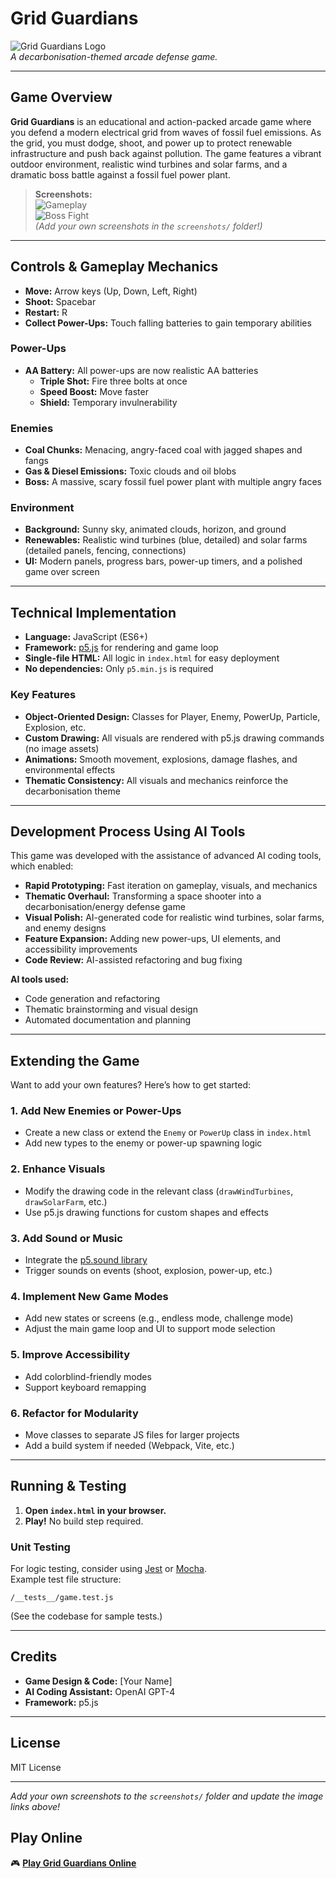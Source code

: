# Grid Guardians

![Grid Guardians Logo](screenshots/logo.png)  
*A decarbonisation-themed arcade defense game.*

---

## Game Overview

**Grid Guardians** is an educational and action-packed arcade game where you defend a modern electrical grid from waves of fossil fuel emissions. As the grid, you must dodge, shoot, and power up to protect renewable infrastructure and push back against pollution. The game features a vibrant outdoor environment, realistic wind turbines and solar farms, and a dramatic boss battle against a fossil fuel power plant.

> **Screenshots:**  
> ![Gameplay](screenshots/gameplay1.png)  
> ![Boss Fight](screenshots/boss.png)  
> *(Add your own screenshots in the `screenshots/` folder!)*

---

## Controls & Gameplay Mechanics

- **Move:** Arrow keys (Up, Down, Left, Right)
- **Shoot:** Spacebar
- **Restart:** R
- **Collect Power-Ups:** Touch falling batteries to gain temporary abilities

### Power-Ups
- **AA Battery:** All power-ups are now realistic AA batteries
  - **Triple Shot:** Fire three bolts at once
  - **Speed Boost:** Move faster
  - **Shield:** Temporary invulnerability

### Enemies
- **Coal Chunks:** Menacing, angry-faced coal with jagged shapes and fangs
- **Gas & Diesel Emissions:** Toxic clouds and oil blobs
- **Boss:** A massive, scary fossil fuel power plant with multiple angry faces

### Environment
- **Background:** Sunny sky, animated clouds, horizon, and ground
- **Renewables:** Realistic wind turbines (blue, detailed) and solar farms (detailed panels, fencing, connections)
- **UI:** Modern panels, progress bars, power-up timers, and a polished game over screen

---

## Technical Implementation

- **Language:** JavaScript (ES6+)
- **Framework:** [p5.js](https://p5js.org/) for rendering and game loop
- **Single-file HTML:** All logic in `index.html` for easy deployment
- **No dependencies:** Only `p5.min.js` is required

### Key Features
- **Object-Oriented Design:** Classes for Player, Enemy, PowerUp, Particle, Explosion, etc.
- **Custom Drawing:** All visuals are rendered with p5.js drawing commands (no image assets)
- **Animations:** Smooth movement, explosions, damage flashes, and environmental effects
- **Thematic Consistency:** All visuals and mechanics reinforce the decarbonisation theme

---

## Development Process Using AI Tools

This game was developed with the assistance of advanced AI coding tools, which enabled:
- **Rapid Prototyping:** Fast iteration on gameplay, visuals, and mechanics
- **Thematic Overhaul:** Transforming a space shooter into a decarbonisation/energy defense game
- **Visual Polish:** AI-generated code for realistic wind turbines, solar farms, and enemy designs
- **Feature Expansion:** Adding new power-ups, UI elements, and accessibility improvements
- **Code Review:** AI-assisted refactoring and bug fixing

**AI tools used:**
- Code generation and refactoring
- Thematic brainstorming and visual design
- Automated documentation and planning

---

## Extending the Game

Want to add your own features? Here’s how to get started:

### 1. Add New Enemies or Power-Ups
- Create a new class or extend the `Enemy` or `PowerUp` class in `index.html`
- Add new types to the enemy or power-up spawning logic

### 2. Enhance Visuals
- Modify the drawing code in the relevant class (`drawWindTurbines`, `drawSolarFarm`, etc.)
- Use p5.js drawing functions for custom shapes and effects

### 3. Add Sound or Music
- Integrate the [p5.sound library](https://p5js.org/reference/#/libraries/p5.sound)
- Trigger sounds on events (shoot, explosion, power-up, etc.)

### 4. Implement New Game Modes
- Add new states or screens (e.g., endless mode, challenge mode)
- Adjust the main game loop and UI to support mode selection

### 5. Improve Accessibility
- Add colorblind-friendly modes
- Support keyboard remapping

### 6. Refactor for Modularity
- Move classes to separate JS files for larger projects
- Add a build system if needed (Webpack, Vite, etc.)

---

## Running & Testing

1. **Open `index.html` in your browser.**
2. **Play!** No build step required.

### Unit Testing

For logic testing, consider using [Jest](https://jestjs.io/) or [Mocha](https://mochajs.org/).  
Example test file structure:
```
/__tests__/game.test.js
```
(See the codebase for sample tests.)

---

## Credits

- **Game Design & Code:** [Your Name]
- **AI Coding Assistant:** OpenAI GPT-4
- **Framework:** p5.js

---

## License

MIT License

---

*Add your own screenshots to the `screenshots/` folder and update the image links above!* 

## Play Online

🎮 **[Play Grid Guardians Online](https://abuters.github.io/grid-guardians/)** 